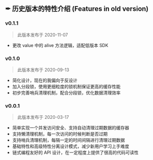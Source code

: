 ## ✒ 历史版本的特性介绍 (Features in old version)

### v0.1.1
> 此版本发布于 2020-11-07
* 更改 value 中的 alive 方法逻辑，适配低版本 SDK

### v0.1.0
> 此版本发布于 2020-09-13
* 简化设计，现在的我偏向于反设计
* 加入分段锁，使用更细粒度的锁机制保证更高的缓存性能
* 初步完善哨兵清理机制，配合分段锁，优化数据清理效率

### v0.0.1
> 此版本发布于 2020-03-17
* 简单实现一个并发访问安全、支持自动清理过期数据的缓存器
* 支持懒清理机制，每一次访问的时候判断是否过期
* 支持哨兵清理机制，每隔一定的时间间隔进行清理过期数据
* 基础特性和高级特性分离设计模式，减少新用户学习上手难度
* 链式编程友好的 API 设计，在一定程度上提供了很高的代码可读性